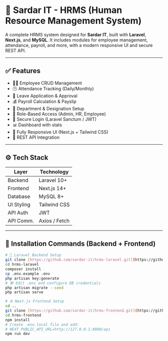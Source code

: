 # 🏢 Sardar IT - HRMS (Human Resource Management System)

A complete HRMS system designed for **Sardar IT**, built with **Laravel**, **Next.js**, and **MySQL**. It includes modules for employee management, attendance, payroll, and more, with a modern responsive UI and secure REST API.

---

## ✅ Features

- 👨‍💼 Employee CRUD Management  
- 🕒 Attendance Tracking (Daily/Monthly)  
- 📝 Leave Application & Approval  
- 💰 Payroll Calculation & Payslip  
- 🏢 Department & Designation Setup  
- 🔐 Role-Based Access (Admin, HR, Employee)  
- 🔑 Secure Login (Laravel Sanctum / JWT)  
- 📊 Dashboard with stats  
- 📱 Fully Responsive UI (Next.js + Tailwind CSS)  
- 🔄 REST API Integration

---

## ⚙️ Tech Stack

| Layer       | Technology     |
|-------------|----------------|
| Backend     | Laravel 10+    |
| Frontend    | Next.js 14+    |
| Database    | MySQL 8+       |
| UI Styling  | Tailwind CSS   |
| API Auth    |    JWT         |
| API Comm.   | Axios / Fetch  |

---

## 🚀 Installation Commands (Backend + Frontend)

```bash
# 🔧 Laravel Backend Setup
git clone [https://github.com/sardar-it/hrms-laravel.git](https://github.com/ahsan-alam-500/hrms.git)
cd hrms-laravel
composer install
cp .env.example .env
php artisan key:generate
# 🛠️ Edit .env and configure DB credentials
php artisan migrate --seed
php artisan serve

# 🌐 Next.js Frontend Setup
cd ..
git clone [https://github.com/sardar-it/hrms-frontend.git](https://github.com/ahsan-alam-500/hrms.git)
cd hrms-frontend
npm install
# Create .env.local file and add:
# NEXT_PUBLIC_API_URL=http://127.0.0.1:8000/api
npm run dev
